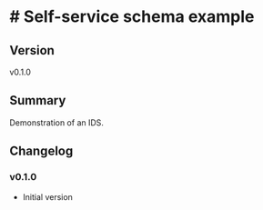 # # Self-service schema example <!-- omit in toc -->

## Version <!-- omit in toc -->

v0.1.0

## Summary

Demonstration of an IDS.

## Changelog

### v0.1.0

- Initial version
